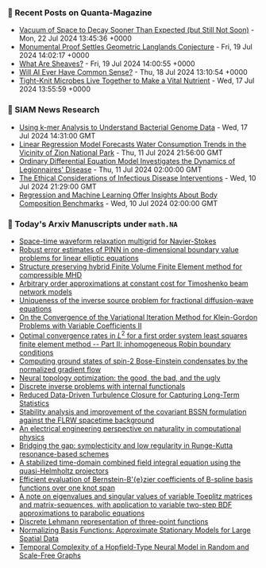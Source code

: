 ### 📝 Recent Posts on Quanta-Magazine
<!-- quanta starts -->
* <a href="https://www.quantamagazine.org/vacuum-of-space-to-decay-sooner-than-expected-but-still-not-soon-20240722/">Vacuum of Space to Decay Sooner Than Expected (but Still Not Soon)</a> - Mon, 22 Jul 2024 13:45:36 +0000
* <a href="https://www.quantamagazine.org/monumental-proof-settles-geometric-langlands-conjecture-20240719/">Monumental Proof Settles Geometric Langlands Conjecture</a> - Fri, 19 Jul 2024 14:02:17 +0000
* <a href="https://www.quantamagazine.org/what-are-sheaves-20240719/">What Are Sheaves?</a> - Fri, 19 Jul 2024 14:00:55 +0000
* <a href="https://www.quantamagazine.org/will-ai-ever-have-common-sense-20240718/">Will AI Ever Have Common Sense?</a> - Thu, 18 Jul 2024 13:10:54 +0000
* <a href="https://www.quantamagazine.org/tight-knit-microbes-live-together-to-make-a-vital-nutrient-20240717/">Tight-Knit Microbes Live Together to Make a Vital Nutrient</a> - Wed, 17 Jul 2024 13:55:59 +0000
<!-- quanta ends -->

### 📝 SIAM News Research
<!-- siam-news starts -->
* <a href="https://sinews.siam.org/Details-Page/using-k-mer-analysis-to-understand-bacterial-genome-data">Using k-mer Analysis to Understand Bacterial Genome Data</a> - Wed, 17 Jul 2024 14:31:00 GMT
* <a href="https://sinews.siam.org/Details-Page/linear-regression-model-forecasts-water-consumption-trends-in-the-vicinity-of-zion-national-park">Linear Regression Model Forecasts Water Consumption Trends in the Vicinity of Zion National Park</a> - Thu, 11 Jul 2024 21:56:00 GMT
* <a href="https://sinews.siam.org/Details-Page/ordinary-differential-equation-model-investigates-the-dynamics-of-legionnaires-disease">Ordinary Differential Equation Model Investigates the Dynamics of Legionnaires' Disease</a> - Thu, 11 Jul 2024 02:00:00 GMT
* <a href="https://sinews.siam.org/Details-Page/the-ethical-considerations-of-infectious-disease-interventions">The Ethical Considerations of Infectious Disease Interventions</a> - Wed, 10 Jul 2024 21:29:00 GMT
* <a href="https://sinews.siam.org/Details-Page/regression-and-machine-learning-offer-insights-about-body-composition-benchmarks">Regression and Machine Learning Offer Insights About Body Composition Benchmarks</a> - Wed, 10 Jul 2024 02:00:00 GMT
<!-- siam-news ends -->

### 📝 Today's Arxiv Manuscripts under ``math.NA``
<!-- arxiv-math-na starts -->
* <a href="https://arxiv.org/abs/2407.13997">Space-time waveform relaxation multigrid for Navier-Stokes</a>
* <a href="https://arxiv.org/abs/2407.14051">Robust error estimates of PINN in one-dimensional boundary value problems for linear elliptic equations</a>
* <a href="https://arxiv.org/abs/2407.14141">Structure preserving hybrid Finite Volume Finite Element method for compressible MHD</a>
* <a href="https://arxiv.org/abs/2407.14388">Arbitrary order approximations at constant cost for Timoshenko beam network models</a>
* <a href="https://arxiv.org/abs/2407.14413">Uniqueness of the inverse source problem for fractional diffusion-wave equations</a>
* <a href="https://arxiv.org/abs/2407.14423">On the Convergence of the Variational Iteration Method for Klein-Gordon Problems with Variable Coefficients II</a>
* <a href="https://arxiv.org/abs/2407.14424">Optimal convergence rates in $L^2$ for a first order system least squares finite element method -- Part II: inhomogeneous Robin boundary conditions</a>
* <a href="https://arxiv.org/abs/2407.14441">Computing ground states of spin-2 Bose-Einstein condensates by the normalized gradient flow</a>
* <a href="https://arxiv.org/abs/2407.13954">Neural topology optimization: the good, the bad, and the ugly</a>
* <a href="https://arxiv.org/abs/2407.13955">Discrete inverse problems with internal functionals</a>
* <a href="https://arxiv.org/abs/2407.14132">Reduced Data-Driven Turbulence Closure for Capturing Long-Term Statistics</a>
* <a href="https://arxiv.org/abs/2407.14305">Stability analysis and improvement of the covariant BSSN formulation against the FLRW spacetime background</a>
* <a href="https://arxiv.org/abs/1809.01002">An electrical engineering perspective on naturality in computational physics</a>
* <a href="https://arxiv.org/abs/2205.05024">Bridging the gap: symplecticity and low regularity in Runge-Kutta resonance-based schemes</a>
* <a href="https://arxiv.org/abs/2312.06367">A stabilized time-domain combined field integral equation using the quasi-Helmholtz projectors</a>
* <a href="https://arxiv.org/abs/2404.10396">Efficient evaluation of Bernstein-B'{e}zier coefficients of B-spline basis functions over one knot span</a>
* <a href="https://arxiv.org/abs/2407.00792">A note on eigenvalues and singular values of variable Toeplitz matrices and matrix-sequences, with application to variable two-step BDF approximations to parabolic equations</a>
* <a href="https://arxiv.org/abs/2405.06716">Discrete Lehmann representation of three-point functions</a>
* <a href="https://arxiv.org/abs/2405.13821">Normalizing Basis Functions: Approximate Stationary Models for Large Spatial Data</a>
* <a href="https://arxiv.org/abs/2406.12895">Temporal Complexity of a Hopfield-Type Neural Model in Random and Scale-Free Graphs</a>
<!-- arxiv-math-na ends -->
